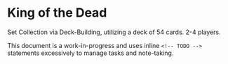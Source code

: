 # King of the Dead

Set Collection via Deck-Building, utilizing a deck of 54 cards. 2-4 players.

This document is a work-in-progress and uses inline `<!-- TODO -->` statements excessively to manage tasks and note-taking.

<!-- TODO Write README -->